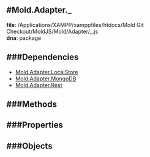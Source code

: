 
#Mold.Adapter._
---------------------------------------

__file__: /Applications/XAMPP/xamppfiles/htdocs/Mold Git Checkout/MoldJS/Mold/Adapter/_.js  
__dna__: package  


	






###Dependencies
--------------

* [Mold.Adapter.LocalStore](../../Mold/Adapter/LocalStore.md) 
* [Mold.Adapter.MongoDB](../../Mold/Adapter/MongoDB.md) 
* [Mold.Adapter.Rest](../../Mold/Adapter/Rest.md) 



   
###Methods
--------------
 

 
  
###Properties
-------------


 

###Objects
------------



		
